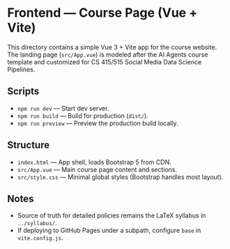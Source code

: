 # Frontend — Course Page (Vue + Vite)

This directory contains a simple Vue 3 + Vite app for the course website.
The landing page (`src/App.vue`) is modeled after the AI Agents course template and customized for
CS 415/515 Social Media Data Science Pipelines.

## Scripts

- `npm run dev` — Start dev server.
- `npm run build` — Build for production (`dist/`).
- `npm run preview` — Preview the production build locally.

## Structure

- `index.html` — App shell, loads Bootstrap 5 from CDN.
- `src/App.vue` — Main course page content and sections.
- `src/style.css` — Minimal global styles (Bootstrap handles most layout).

## Notes

- Source of truth for detailed policies remains the LaTeX syllabus in `../syllabus/`.
- If deploying to GitHub Pages under a subpath, configure `base` in `vite.config.js`.
